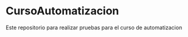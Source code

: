 CursoAutomatizacion
===================

Este repositorio para realizar pruebas para el curso de automatizacion
